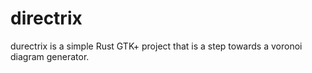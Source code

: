 # directrix

durectrix is a simple Rust GTK+ project that is a step towards a voronoi diagram generator. 



